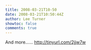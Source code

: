 ```yaml
---
title: 2008-03-21T10-50
date: 2008-03-21T10:50:44Z
author: Lee Turner
showtoc: false
comments: true
---
```


And more...... http://tinyurl.com/2jjw7w


